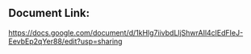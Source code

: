 ## Document Link:

https://docs.google.com/document/d/1kHlg7iivbdLljShwrAIl4clEdFIeJ-EevbEp2qYer88/edit?usp=sharing
